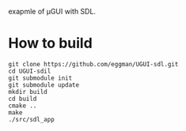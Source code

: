exapmle of µGUI with SDL.

# How to build

```
git clone https://github.com/eggman/UGUI-sdl.git
cd UGUI-sdil
git submodule init
git submodule update
mkdir build
cd build
cmake ..
make
./src/sdl_app
```

